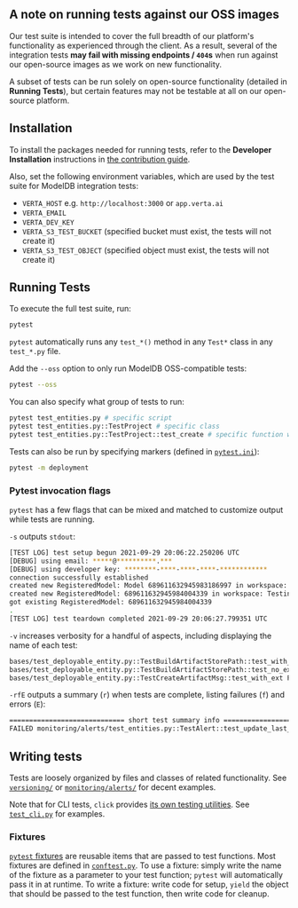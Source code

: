 ## A note on running tests against our OSS images

Our test suite is intended to cover the full breadth of our platform's functionality as experienced through the client. As a result, several of the integration tests **may fail with missing endpoints / `404`s** when run against our open-source images as we work on new functionality.

A subset of tests can be run solely on open-source functionality (detailed in **Running Tests**), but certain features may not be testable at all on our open-source platform.

## Installation

To install the packages needed for running tests, refer to the **Developer Installation** instructions in [the contribution guide](../../CONTRIBUTING.md).

Also, set the following environment variables, which are used by the test suite for ModelDB integration tests:
- `VERTA_HOST` e.g. `http://localhost:3000` or `app.verta.ai`
- `VERTA_EMAIL`
- `VERTA_DEV_KEY`
- `VERTA_S3_TEST_BUCKET` (specified bucket must exist, the tests will not create it)
- `VERTA_S3_TEST_OBJECT` (specified object must exist, the tests will not create it)

## Running Tests

To execute the full test suite, run:
```bash
pytest
```
`pytest` automatically runs any `test_*()` method in any `Test*` class in any `test_*.py` file.

Add the `--oss` option to only run ModelDB OSS-compatible tests:
```bash
pytest --oss
```

You can also specify what group of tests to run:
```bash
pytest test_entities.py # specific script
pytest test_entities.py::TestProject # specific class
pytest test_entities.py::TestProject::test_create # specific function within specific class
```

Tests can also be run by specifying markers (defined in [`pytest.ini`](pytest.ini)):
```bash
pytest -m deployment
```

### Pytest invocation flags

`pytest` has a few flags that can be mixed and matched to customize output while tests are running.

`-s` outputs `stdout`:

```bash
[TEST LOG] test setup begun 2021-09-29 20:06:22.250206 UTC
[DEBUG] using email: *****@**********.***
[DEBUG] using developer key: ********-****-****-****-************
connection successfully established
created new RegisteredModel: Model 689611632945983186997 in workspace: Testing
created new RegisteredModel: 689611632945984004339 in workspace: Testing
got existing RegisteredModel: 689611632945984004339
.
[TEST LOG] test teardown completed 2021-09-29 20:06:27.799351 UTC
```

`-v` increases verbosity for a handful of aspects, including displaying the name of each test:

```bash
bases/test_deployable_entity.py::TestBuildArtifactStorePath::test_with_ext PASSED                [ 33%]
bases/test_deployable_entity.py::TestBuildArtifactStorePath::test_no_ext PASSED                  [ 66%]
bases/test_deployable_entity.py::TestCreateArtifactMsg::test_with_ext PASSED                     [100%]
```

`-rfE` outputs a summary (`r`) when tests are complete, listing failures (`f`) and errors (`E`):

```bash
============================= short test summary info ==============================
FAILED monitoring/alerts/test_entities.py::TestAlert::test_update_last_evaluated_at
```

## Writing tests

Tests are loosely organized by files and classes of related functionality. See [`versioning/`](https://github.com/VertaAI/modeldb/tree/master/client/verta/tests/versioning) or [`monitoring/alerts/`](https://github.com/VertaAI/modeldb/tree/master/client/verta/tests/monitoring/alerts) for decent examples.

Note that for CLI tests, `click` provides [its own testing utilities](https://click.palletsprojects.com/en/7.x/testing/). See [`test_cli.py`](test_cli.py) for examples.

### Fixtures

[`pytest` fixtures](https://docs.pytest.org/en/stable/fixture.html) are reusable items that are passed to test functions.
Most fixtures are defined in [`conftest.py`](conftest.py).
To use a fixture: simply write the name of the fixture as a parameter to your test function; `pytest` will automatically pass it in at runtime.
To write a fixture: write code for setup, `yield` the object that should be passed to the test function, then write code for cleanup.
